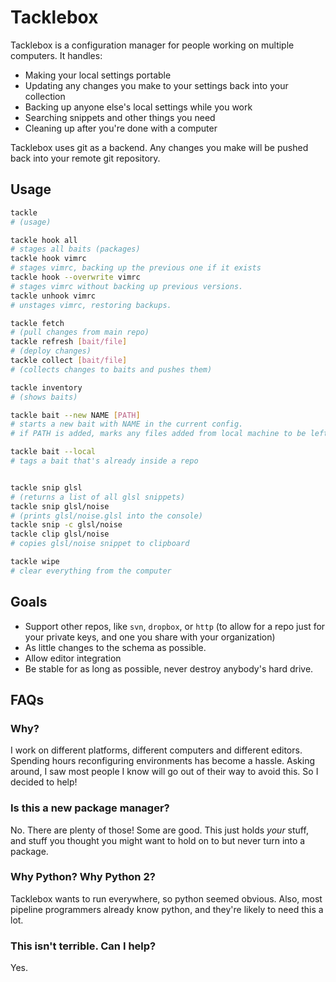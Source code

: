 # Tacklebox
Tacklebox is a configuration manager for people working on multiple computers. It handles:
* Making your local settings portable
* Updating any changes you make to your settings back into your collection
* Backing up anyone else's local settings while you work
* Searching snippets and other things you need
* Cleaning up after you're done with a computer

Tacklebox uses git as a backend. Any changes you make will be pushed back into your remote git repository.
## Usage

``` bash
tackle
# (usage)

tackle hook all
# stages all baits (packages)
tackle hook vimrc
# stages vimrc, backing up the previous one if it exists
tackle hook --overwrite vimrc
# stages vimrc without backing up previous versions.
tackle unhook vimrc
# unstages vimrc, restoring backups.

tackle fetch
# (pull changes from main repo)
tackle refresh [bait/file]
# (deploy changes)
tackle collect [bait/file]
# (collects changes to baits and pushes them)

tackle inventory
# (shows baits)

tackle bait --new NAME [PATH]
# starts a new bait with NAME in the current config.
# if PATH is added, marks any files added from local machine to be left there when done.

tackle bait --local
# tags a bait that's already inside a repo


tackle snip glsl
# (returns a list of all glsl snippets)
tackle snip glsl/noise
# (prints glsl/noise.glsl into the console)
tackle snip -c glsl/noise
tackle clip glsl/noise
# copies glsl/noise snippet to clipboard

tackle wipe 
# clear everything from the computer

```

## Goals

* Support other repos, like `svn`, `dropbox`, or `http` (to allow for a repo just for your private keys, and one you share with your organization)
* As little changes to the schema as possible.
* Allow editor integration
* Be stable for as long as possible, never destroy anybody's hard drive.

## FAQs
### Why?
I work on different platforms, different computers and different editors. Spending hours reconfiguring environments has become a hassle. Asking around, I saw most people I know will go out of their way to avoid this. So I decided to help!

### Is this a new package manager?
No. There are plenty of those! Some are good. This just holds _your_ stuff, and stuff you thought you might want to hold on to but never turn into a package.

### Why Python? Why Python 2?
Tacklebox wants to run everywhere, so python seemed obvious. Also, most pipeline programmers already know python, and they're likely to need this a lot.

### This isn't terrible. Can I help?
Yes.


